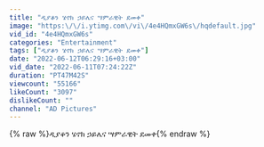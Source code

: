 ```yaml
---
title: "ዲያቆን ሄኖክ ኃይሌና ሣምራዊት ደመቀ"
image: "https:\/\/i.ytimg.com\/vi\/4e4HQmxGW6s\/hqdefault.jpg"
vid_id: "4e4HQmxGW6s"
categories: "Entertainment"
tags: ["ዲያቆን ሄኖክ ኃይሌና ሣምራዊት ደመቀ"]
date: "2022-06-12T06:29:16+03:00"
vid_date: "2022-06-11T07:24:22Z"
duration: "PT47M42S"
viewcount: "55166"
likeCount: "3097"
dislikeCount: ""
channel: "AD Pictures"
---
```

{% raw %}ዲያቆን ሄኖክ ኃይሌና ሣምራዊት ደመቀ{% endraw %}
